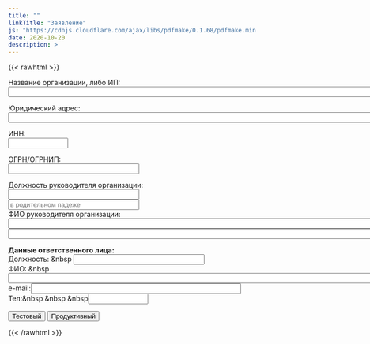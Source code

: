 ```yaml
---
title: ""
linkTitle: "Заявление"
js: "https://cdnjs.cloudflare.com/ajax/libs/pdfmake/0.1.68/pdfmake.min.js"
date: 2020-10-20
description: >
---
```


{{< rawhtml >}}   
  <form>
  <label for="businessEntityName">Название организации, либо ИП:</label><br>
  <input type="text" id="businessEntityName" size="100"><br>
  
  <label for="businessEntityAdress">Юридический адрес:</label><br>
  <input type="text" id="businessEntityAddress" size="100"><br>
  
  <label for="inn">ИНН:</label><br>
  <input type="text" id="inn" name="inn" size="12"><br>
  
  <label for="ogrn">ОГРН/ОГРНИП:</label><br>
  <input type="text" id="ogrn" size="30"><br>
  
  <label>Должность руководителя организации:</label><br>
  <input type="text" id="ceo_position" size="30"><br>
  <input type="text" id="ceo_position_r" size="30" placeholder="в родительном падеже"><br>
  <label>ФИО руководителя организации:</label><br>
  <input type="text" id="ceo_fio" size="100"><br>
  <input type="text" id="ceo_fio_r" size="100"><br>
  
  <label><strong>Данные ответственного лица:</strong></label><br>
  <label for="fio">Должность: &nbsp</label> <input type="text" id="position" size="30"><br>
  <label for="fio">ФИО: &nbsp</label> <input type="text" id="fio" size="100"><br>
  <label for="email">e-mail:</label><input type="email" id="email" size="50"><br>
  <label for="phone">Тел:&nbsp &nbsp &nbsp</label><input type="tel" id="phone" size="12"><br> 
   
  </form>

   <p>
   <input type="button" value="Тестовый" onclick='openpdf("test")'>
   
   <input type="button" value="Продуктивный" onclick='openpdf("production")'>
   </p>

<script src="https://cdnjs.cloudflare.com/ajax/libs/pdfmake/0.1.68/pdfmake.min.js"></script>
<script src="https://cdnjs.cloudflare.com/ajax/libs/pdfmake/0.1.68/vfs_fonts.js"></script>

<script src="/assets/js/pdf_test.js"></script>

{{< /rawhtml >}}
